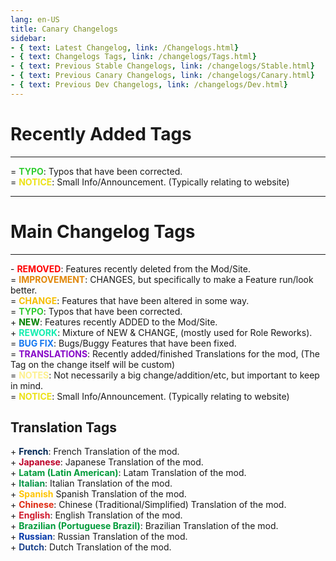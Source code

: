 ```yaml
---
lang: en-US
title: Canary Changelogs
sidebar:
- { text: Latest Changelog, link: /Changelogs.html}
- { text: Changelogs Tags, link: /changelogs/Tags.html}
- { text: Previous Stable Changelogs, link: /changelogs/Stable.html}
- { text: Previous Canary Changelogs, link: /changelogs/Canary.html}
- { text: Previous Dev Changelogs, link: /changelogs/Dev.html}
---
```


# Recently Added Tags
---

= <font color=#32CD32><b>TYPO</b></font>: Typos that have been corrected. <br>
= <font color=#ece218><b>NOTICE</b></font>: Small Info/Announcement. (Typically relating to website)

---

# Main Changelog Tags
---

\- <font color=red><b>REMOVED</b></font>: Features recently deleted from the Mod/Site. <br>
= <font color=#e08709><b>IMPROVEMENT</b></font>: CHANGES, but specifically to make a Feature run/look better. <br>
= <font color=#F6BE00><b>CHANGE</b></font>: Features that have been altered in some way. <br>
= <font color=#32CD32><b>TYPO</b></font>: Typos that have been corrected. <br>
\+ <font color=green><b>NEW</b></font>: Features recently ADDED to the Mod/Site. <br>
\+ <font color=#12edaf><b>REWORK</b></font>: Mixture of NEW & CHANGE, (mostly used for Role Reworks). <br>
= <font color=#1376f0><b>BUG FIX</b></font>: Bugs/Buggy Features that have been fixed. <br>
= <font color=#8708c7><b>TRANSLATIONS</b></font>: Recently added/finished Translations for the mod, (The Tag on the change itself will be custom) <br>
= <font color=#fdf08e><b>NOTES</b></font>: Not necessarily a big change/addition/etc, but important to keep in mind. <br>
= <font color=#ece218><b>NOTICE</b></font>: Small Info/Announcement. (Typically relating to website)

## Translation Tags
\+ <font color=#002654><b>French</b></font>: French Translation of the mod.<br>
\+ <font color=#bd0029><b>Japanese</b></font>: Japanese Translation of the mod.<br>
\+ <font color=#009b3a><b>Latam (Latin American)</b></font>: Latam Translation of the mod.<br>
\+ <font color=#009344><b>Italian</b></font>: Italian Translation of the mod.<br>
\+ <font color=#ffc400><b>Spanish</b></font> Spanish Translation of the mod.<br>
\+ <font color=#de2910><b>Chinese</b></font>: Chinese (Traditional/Simplified) Translation of the mod.<br>
\+ <font color=#cf192b><b>English</b></font>: English Translation of the mod.<br>
\+ <font color=#009b3a><b>Brazilian (Portuguese Brazil)</b></font>: Brazilian Translation of the mod.<br>
\+ <font color=#0036a7><b>Russian</b></font>: Russian Translation of the mod.<br>
\+ <font color=#1e448b><b>Dutch</b></font>: Dutch Translation of the mod.<br>
